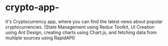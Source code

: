 # crypto-app-
It's Cryptocurrency app, where you can find the latest news about popular cryptocurrencies.  (State Management using Redux Toolkit, UI Creation using Ant Design, creating charts using Chart.js, and fetching data from multiple sources using RapidAPI)
